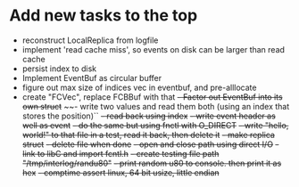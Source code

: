 # Add new tasks to the top

- reconstruct LocalReplica from logfile
- implement 'read cache miss', so events on disk can be larger than read cache
- persist index to disk
- Implement EventBuf as circular buffer
- figure out max size of indices vec in eventbuf, and pre-alllocate
- create "FCVec<T>", replace FCBBuf with that
~~- Factor out EventBuf into its own struct~~
~~- write two values and read them both (using an index that stores the position)``
~~- read back using index~~
~~- write event header as well as event~~
~~- do the same but using fnctl with O_DIRECT~~
~~- write "hello, world!" to that file in a test, read it back, then delete it~~
~~- make replica struct~~
~~- delete file when done~~
~~- open and close path using direct I/O~~
~~- link to libC and import fcntl.h~~
~~- create testing file path "/tmp/interlog/randu80"~~
~~- print random u80 to console. then print it as hex~~
~~- comptime assert linux, 64 bit usize, little endian~~
